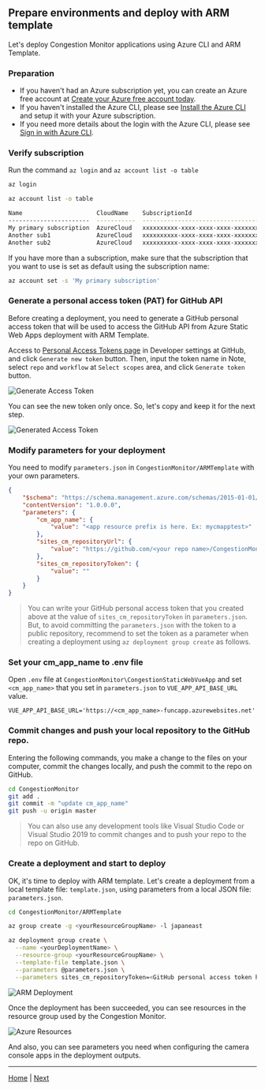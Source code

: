 ## Prepare environments and deploy with ARM template

Let's deploy Congestion Monitor applications using Azure CLI and ARM Template.

### Preparation

- If you haven't had an Azure subscription yet, you can create an Azure free account at [Create your Azure free account today](https://azure.microsoft.com/en-us/free/).
- If you haven't installed the Azure CLI, please see [Install the Azure CLI](https://docs.microsoft.com/en-us/cli/azure/install-azure-cli?view=azure-cli-latest) and setup it with your Azure subscription.
- If you need more details about the login with the Azure CLI, please see [Sign in with Azure CLI](https://docs.microsoft.com/en-us/cli/azure/authenticate-azure-cli?view=azure-cli-latest).

### Verify subscription

Run the command `az login` and `az account list -o table`
```sh
az login

az account list -o table

Name                     CloudName    SubscriptionId                        State    IsDefault
-----------------------  -----------  ------------------------------------  -------  -----------
My primary subscription  AzureCloud   xxxxxxxxxx-xxxx-xxxx-xxxx-xxxxxxxxxx  Enabled  True
Another sub1             AzureCloud   xxxxxxxxxx-xxxx-xxxx-xxxx-xxxxxxxxxx  Enabled  False
Another sub2             AzureCloud   xxxxxxxxxx-xxxx-xxxx-xxxx-xxxxxxxxxx  Enabled  False
```

If you have more than a subscription, make sure that the subscription that you want to use is set as default using the subscription name:

```sh
az account set -s 'My primary subscription'
```

### Generate a personal access token (PAT) for GitHub API

Before creating a deployment, you need to generate a GitHub personal access token that will be used to access the GitHub API from Azure Static Web Apps deployment with ARM Template.

Access to [Personal Access Tokens page](https://github.com/settings/tokens) in Developer settings at GitHub, and click `Generate new token` button. Then, input the token name in Note, select `repo` and `workflow` at `Select scopes` area, and click `Generate token` button.

![Generate Access Token](Images/cm_gh_pat.png)

You can see the new token only once. So, let's copy and keep it for the next step.

![Generated Access Token](Images/cm_gh_pat2.png)

### Modify parameters for your deployment

You need to modify `parameters.json` in `CongestionMonitor/ARMTemplate` with your own parameters.

```json
{
    "$schema": "https://schema.management.azure.com/schemas/2015-01-01/deploymentParameters.json#",
    "contentVersion": "1.0.0.0",
    "parameters": {
        "cm_app_name": {
            "value": "<app resource prefix is here. Ex: mycmapptest>"
        },
        "sites_cm_repositoryUrl": {
            "value": "https://github.com/<your repo name>/CongestionMonitor"
        },
        "sites_cm_repositoryToken": {
            "value": ""
        }
    }
}
```

> You can write your GitHub personal access token that you created above at the value of `sites_cm_repositoryToken` in `parameters.json`. But, to avoid committing the `parameters.json` with the token to a public repository, recommend to set the token as a parameter when creating a deployment using `az deployment group create` as follows.

### Set your cm_app_name to .env file

Open `.env` file at `CongestionMonitor\CongestionStaticWebVueApp` and set `<cm_app_name>` that you set in `parameters.json` to `VUE_APP_API_BASE_URL` value.

```text
VUE_APP_API_BASE_URL='https://<cm_app_name>-funcapp.azurewebsites.net'
```

### Commit changes and push your local repository to the GitHub repo.

Entering the following commands, you make a change to the files on your computer, commit the changes locally, and push the commit to the repo on GitHub.

```sh
cd CongestionMonitor
git add .
git commit -m "update cm_app_name"
git push -u origin master
```

> You can also use any development tools like Visual Studio Code or Visual Studio 2019 to commit changes and to push your repo to the repo on GitHub.

### Create a deployment and start to deploy

OK, it's time to deploy with ARM template. Let's create a deployment from a local template file: `template.json`, using parameters from a local JSON file: `parameters.json`.

```sh
cd CongestionMonitor/ARMTemplate

az group create -g <yourResourceGroupName> -l japaneast

az deployment group create \
  --name <yourDeploymentName> \
  --resource-group <yourResourceGroupName> \
  --template-file template.json \
  --parameters @parameters.json \
  --parameters sites_cm_repositoryToken=<GitHub personal access token here>
```

![ARM Deployment](Images/cm_deployment.png)

Once the deployment has been succeeded, you can see resources in the resource group used by the Congestion Monitor.

![Azure Resources](Images/cm_resources.png)

And also, you can see parameters you need when configuring the camera console apps in the deployment outputs.

---
[Home](../README.md) | [Next](build-camera-console-app.md)
